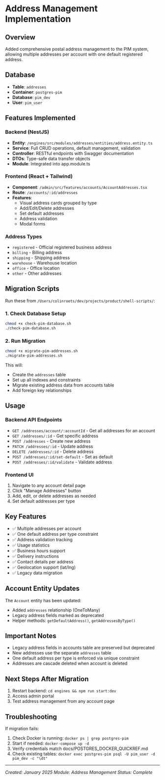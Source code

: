 # Address Management Implementation

## Overview
Added comprehensive postal address management to the PIM system, allowing multiple addresses per account with one default registered address.

## Database
- **Table**: `addresses`
- **Container**: `postgres-pim`
- **Database**: `pim_dev`
- **User**: `pim_user`

## Features Implemented

### Backend (NestJS)
- **Entity**: `/engines/src/modules/addresses/entities/address.entity.ts`
- **Service**: Full CRUD operations, default management, validation
- **Controller**: RESTful endpoints with Swagger documentation
- **DTOs**: Type-safe data transfer objects
- **Module**: Integrated into app.module.ts

### Frontend (React + Tailwind)
- **Component**: `/admin/src/features/accounts/AccountAddresses.tsx`
- **Route**: `/accounts/:id/addresses`
- **Features**:
  - Visual address cards grouped by type
  - Add/Edit/Delete addresses
  - Set default addresses
  - Address validation
  - Modal forms

### Address Types
- `registered` - Official registered business address
- `billing` - Billing address
- `shipping` - Shipping address  
- `warehouse` - Warehouse location
- `office` - Office location
- `other` - Other addresses

## Migration Scripts

Run these from `/Users/colinroets/dev/projects/product/shell-scripts/`:

### 1. Check Database Setup
```bash
chmod +x check-pim-database.sh
./check-pim-database.sh
```

### 2. Run Migration
```bash
chmod +x migrate-pim-addresses.sh
./migrate-pim-addresses.sh
```

This will:
- Create the `addresses` table
- Set up all indexes and constraints
- Migrate existing address data from accounts table
- Add foreign key relationships

## Usage

### Backend API Endpoints
- `GET /addresses/account/:accountId` - Get all addresses for an account
- `GET /addresses/:id` - Get specific address
- `POST /addresses` - Create new address
- `PATCH /addresses/:id` - Update address
- `DELETE /addresses/:id` - Delete address
- `POST /addresses/:id/set-default` - Set as default
- `POST /addresses/:id/validate` - Validate address

### Frontend UI
1. Navigate to any account detail page
2. Click "Manage Addresses" button
3. Add, edit, or delete addresses as needed
4. Set default addresses per type

## Key Features
- ✅ Multiple addresses per account
- ✅ One default address per type constraint
- ✅ Address validation tracking
- ✅ Usage statistics
- ✅ Business hours support
- ✅ Delivery instructions
- ✅ Contact details per address
- ✅ Geolocation support (lat/lng)
- ✅ Legacy data migration

## Account Entity Updates
The `Account` entity has been updated:
- Added `addresses` relationship (OneToMany)
- Legacy address fields marked as deprecated
- Helper methods: `getDefaultAddress()`, `getAddressesByType()`

## Important Notes
- Legacy address fields in accounts table are preserved but deprecated
- New addresses use the separate `addresses` table
- One default address per type is enforced via unique constraint
- Addresses are cascade deleted when account is deleted

## Next Steps After Migration
1. Restart backend: `cd engines && npm run start:dev`
2. Access admin portal
3. Test address management from any account page

## Troubleshooting

If migration fails:
1. Check Docker is running: `docker ps | grep postgres-pim`
2. Start if needed: `docker-compose up -d`
3. Verify credentials match docs/POSTGRES_DOCKER_QUICKREF.md
4. Check existing tables: `docker exec postgres-pim psql -U pim_user -d pim_dev -c "\dt"`

---
*Created: January 2025*
*Module: Address Management*
*Status: Complete*
